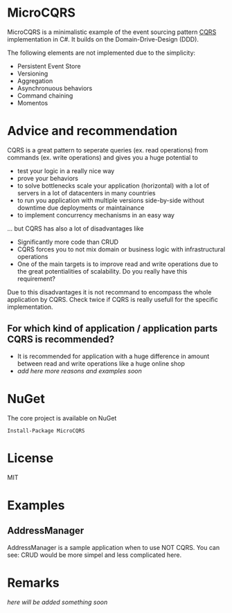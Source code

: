 # MicroCQRS

MicroCQRS is a minimalistic example of the event sourcing pattern [CQRS](https://de.wikipedia.org/wiki/Command-Query-Responsibility-Segregation) implementation in C#.
It builds on the Domain-Drive-Design (DDD).

The following elements are not implemented due to the simplicity:
- Persistent Event Store
- Versioning
- Aggregation
- Asynchronuous behaviors
- Command chaining
- Momentos

# Advice and recommendation
CQRS is a great pattern to seperate queries (ex. read operations) from commands (ex. write operations) and gives you a huge potential to
- test your logic in a really nice way
- prove your behaviors
- to solve bottlenecks scale your application (horizontal) with a lot of servers in a lot of datacenters in many countries
- to run you application with multiple versions side-by-side without downtime due deployments or maintainance
- to implement concurrency mechanisms in an easy way

... but CQRS has also a lot of disadvantages like
- Significantly more code than CRUD
- CQRS forces you to not mix domain or business logic with infrastructural operations
- One of the main targets is to improve read and write operations due to the great potentialities of scalability. Do you really have this requirement?

Due to this disadvantages it is not recommand to encompass the whole application by CQRS.
Check twice if CQRS is really usefull for the specific implementation.

## For which kind of application / application parts CQRS is recommended?
- It is recommended for application with a huge difference in amount between read and write operations like a huge online shop 
- *add here more reasons and examples soon*

# NuGet
The core project is available on NuGet
```
Install-Package MicroCQRS
```

# License
MIT

# Examples

## AddressManager
AddressManager is a sample application when to use NOT CQRS.
You can see: CRUD would be more simpel and less complicated here.

# Remarks
*here will be added something soon*